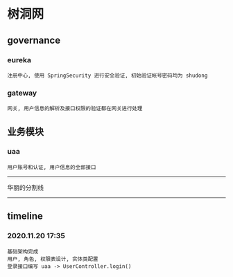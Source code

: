# 树洞网


## governance

### eureka
    
    注册中心, 使用 SpringSecurity 进行安全验证, 初始验证帐号密码均为 shudong
    
### gateway

    网关, 用户信息的解析及接口权限的验证都在网关进行处理
    
## 业务模块

### uaa

    用户账号和认证, 用户信息的全部接口
    


***
华丽的分割线
***


## timeline

### 2020.11.20 17:35 
    
    基础架构完成
    用户, 角色, 权限表设计, 实体类配置
    登录接口编写 uaa -> UserController.login()




